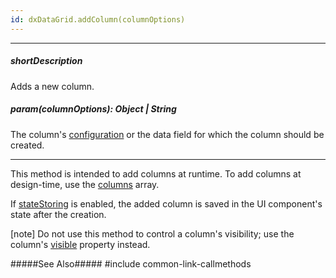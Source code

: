 ```yaml
---
id: dxDataGrid.addColumn(columnOptions)
---
```

---
##### shortDescription
Adds a new column.

##### param(columnOptions): Object | String
The column's [configuration](/api-reference/10%20UI%20Components/dxDataGrid/1%20Configuration/columns '/Documentation/ApiReference/UI_Components/dxDataGrid/Configuration/columns/') or the data field for which the column should be created.

---
This method is intended to add columns at runtime. To add columns at design-time, use the [columns](/api-reference/10%20UI%20Components/dxDataGrid/1%20Configuration/columns '{basewidgetpath}/Configuration/columns/') array.

If [stateStoring](/api-reference/10%20UI%20Components/GridBase/1%20Configuration/stateStoring '{basewidgetpath}/Configuration/stateStoring/') is enabled, the added column is saved in the UI component's state after the creation.

[note] Do not use this method to control a column's visibility; use the column's [visible](/api-reference/_hidden/GridBaseColumn/visible.md '{basewidgetpath}/Configuration/columns/#visible') property instead.

#####See Also#####
#include common-link-callmethods
